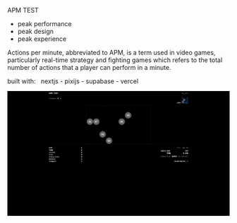 APM TEST

- peak performance
- peak design
- peak experience

Actions per minute, abbreviated to APM, is a term used in video games, particularly real-time strategy and fighting games which refers to the total number of actions that a player can perform in a minute.

built with:
&nbsp;&nbsp;nextjs - pixijs - supabase - vercel

<div align="center">
  <img src="https://github.com/joaorceschini/apmnext/blob/main/public/apm-screenshot.png" alt="apm test screenshot example" />
</div>
